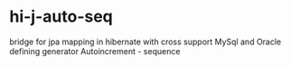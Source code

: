 # hi-j-auto-seq
bridge for jpa mapping in hibernate with cross support MySql and Oracle defining generator  Autoincrement  - sequence
